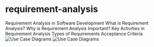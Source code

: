 # requirement-analysis
Requirement Analysis in Software Development
What is Requirement Analysis?
Why is Requirement Analysis Important?
Key Activities in Requirement Analysis
Types of Requirements
Acceptance Criteria
![Use Case Diagrams](https://github.com/user-attachments/assets/8c80ee75-32d9-49d1-aa10-0671ce080504)
![Use Case Diagrams](https://github.com/user-attachments/assets/8c80ee75-32d9-49d1-aa10-0671ce080504)
